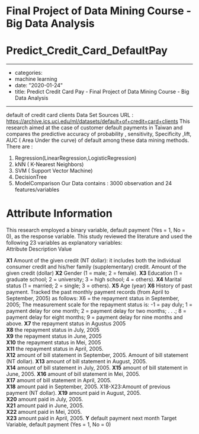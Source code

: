 # Final Project of Data Mining Course - Big Data Analysis
# Predict_Credit_Card_DefaultPay
---
 - categories: 
 - machine learning
 - date: "2020-01-24"
 - title: Predict Credit Card Pay - Final Project of Data Mining Course - Big Data Analysis
 ---



default of credit card clients Data Set
Sources
URL : https://archive.ics.uci.edu/ml/datasets/default+of+credit+card+clients
This research aimed at the case of customer default payments in Taiwan and compares the predictive accuracy of probability , sensitivity, Specificity ,lift, AUC ( Area Under the curve) of default among these data mining methods. There are :
1. Regression(LinearRegression,LogisticRegression)
2. kNN ( K-Nearest Neighbors)
3. SVM ( Support Vector Machine)
4. DecisionTree
5. ModelComparison
Our Data contains : 3000 observation and 24 features/variables 

 
# Attribute Information

This research employed a binary variable, default payment (Yes = 1, No = 0), as the response variable. This study reviewed the literature and used the following 23 variables as explanatory variables:		
Attribute	Description	Value


**X1**	 Amount of the given credit (NT dollar): it includes both the individual consumer credit and his/her family (supplementary) credit.	 Amount of the given credit (dollar)
**X2**	Gender 	(1 = male; 2 = female).
**X3**	Education 	(1 = graduate school; 2 = university; 3 = high school; 4 = others).
**X4**	Marital status 	(1 = married; 2 = single; 3 = others).
**X5**	Age 	(year)
**X6**	History of past payment. Tracked the past monthly payment records (from April to September, 2005) as follows: X6 = the repayment status in September, 2005; 	The measurement scale for the repayment status is: -1 = pay duly; 1 = payment delay for one month; 2 = payment delay for two months; . . .; 8 = payment delay for eight months; 9 = payment delay for nine months and above.
**X7**	the repayment status in Agustus  2005	
**X8**	the repayment status in July, 2005	
**X9**	the repayment status in June, 2005	
**X10**	the repayment status in Mei, 2005	
**X11**	the repayment status in April, 2005. 	
**X12**	amount of bill statement in September, 2005.	Amount of bill statement (NT dollar). 
**X13**	amount of bill statement in August, 2005.	
**X14**	amount of bill statement in July, 2005.	
**X15**	amount of bill statement in June, 2005.	
**X16**	amount of bill statement in Mei, 2005.	
**X17**	amount of bill statement in April, 2005.	
**X18**	amount paid in September, 2005.	X18-X23:Amount of previous payment (NT dollar).
**X19**	amount paid in August, 2005.	
**X20**	amount paid in July, 2005.	
**X21**	amount paid in June, 2005.	
**X22**	amount paid in Mei, 2005.	
**X23**	amount paid in April, 2005.	
**Y**	default payment next month	Target Variable,  default payment (Yes = 1, No = 0)
